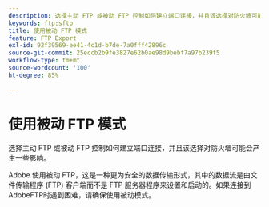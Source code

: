 ```yaml
---
description: 选择主动 FTP 或被动 FTP 控制如何建立端口连接，并且该选择对防火墙可能会产生一些影响。
keywords: ftp;sftp
title: 使用被动 FTP 模式
feature: FTP Export
exl-id: 92f39569-ee41-4c1d-b7de-7a0fff42896c
source-git-commit: 25eccb2b9fe3827e62b0ae98d9bebf7a97b239f5
workflow-type: tm+mt
source-wordcount: '100'
ht-degree: 85%

---
```


# 使用被动 FTP 模式

选择主动 FTP 或被动 FTP 控制如何建立端口连接，并且该选择对防火墙可能会产生一些影响。

Adobe 使用被动 FTP，这是一种更为安全的数据传输形式，其中的数据流是由文件传输程序 (FTP) 客户端而不是 FTP 服务器程序来设置和启动的。如果连接到AdobeFTP时遇到困难，请确保使用被动模式。
